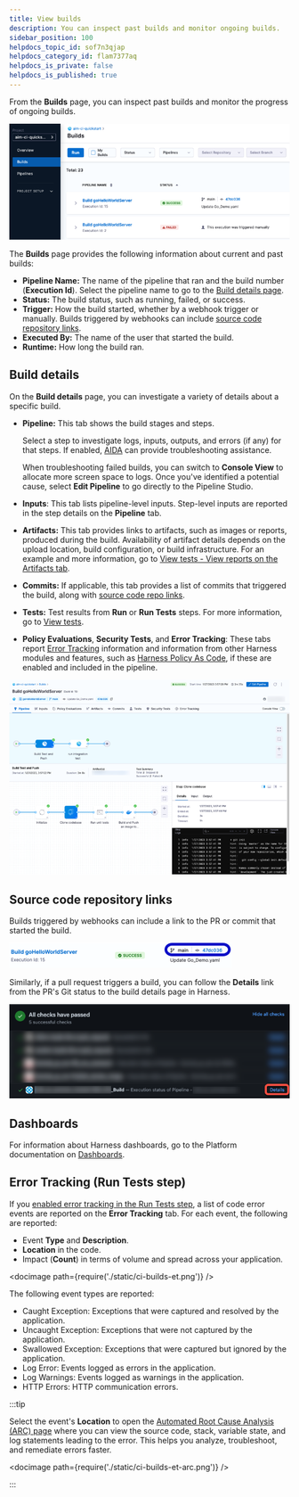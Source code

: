 ```yaml
---
title: View builds
description: You can inspect past builds and monitor ongoing builds.
sidebar_position: 100
helpdocs_topic_id: sof7n3qjap
helpdocs_category_id: flam7377aq
helpdocs_is_private: false
helpdocs_is_published: true
---
```


From the **Builds** page, you can inspect past builds and monitor the progress of ongoing builds.

![CI Build list.](./static/ci-builds-list.png)

The **Builds** page provides the following information about current and past builds:

* **Pipeline Name:** The name of the pipeline that ran and the build number (**Execution Id**). Select the pipeline name to go to the [Build details page](#build-details).
* **Status:** The build status, such as running, failed, or success.
* **Trigger:** How the build started, whether by a webhook trigger or manually. Builds triggered by webhooks can include [source code repository links](#source-code-repository-links).
* **Executed By:** The name of the user that started the build.
* **Runtime:** How long the build ran.

## Build details

On the **Build details** page, you can investigate a variety of details about a specific build.

* **Pipeline:** This tab shows the build stages and steps.

  Select a step to investigate logs, inputs, outputs, and errors (if any) for that steps. If enabled, [AIDA](../troubleshoot-ci/aida.md) can provide troubleshooting assistance.

  When troubleshooting failed builds, you can switch to **Console View** to allocate more screen space to logs. Once you've identified a potential cause, select **Edit Pipeline** to go directly to the Pipeline Studio.

* **Inputs**: This tab lists pipeline-level inputs. Step-level inputs are reported in the step details on the **Pipeline** tab.
* **Artifacts:** This tab provides links to artifacts, such as images or reports, produced during the build. Availability of artifact details depends on the upload location, build configuration, or build infrastructure. For an example and more information, go to [View tests - View reports on the Artifacts tab](./set-up-test-intelligence/viewing-tests.md#view-reports-on-the-artifacts-tab).
* **Commits:** If applicable, this tab provides a list of commits that triggered the build, along with [source code repo links](#source-code-repository-links).
* **Tests:** Test results from **Run** or **Run Tests** steps. For more information, go to [View tests](./set-up-test-intelligence/viewing-tests.md).
* **Policy Evaluations**, **Security Tests**, and **Error Tracking**: These tabs report [Error Tracking](#error-tracking-run-tests-step) information and information from other Harness modules and features, such as [Harness Policy As Code](/docs/platform/Governance/Policy-as-code/harness-governance-quickstart#step-6-review-policy-evaluations), if these are enabled and included in the pipeline.

![The Build details page.](./static/ci-build-details-page.png)

## Source code repository links

Builds triggered by webhooks can include a link to the PR or commit that started the build.

![A build on the Builds list that was triggered by a commit. There is a link to the triggering commit.](./static/ci-builds-list-sc-link.png)

Similarly, if a pull request triggers a build, you can follow the **Details** link from the PR's Git status to the build details page in Harness.

![A PR's Git status with a link to a Harness CI build.](./static/ci-builds-gh-pr-link.png)

## Dashboards

For information about Harness dashboards, go to the Platform documentation on [Dashboards](/docs/platform/Dashboards/dashboards-overview).

## Error Tracking (Run Tests step)

If you [enabled error tracking in the Run Tests step](./set-up-test-intelligence/set-up-test-intelligence#do-you-want-to-enable-error-tracking-java), a list of code error events are reported on the **Error Tracking** tab. For each event, the following are reported:

* Event **Type** and **Description**.
* **Location** in the code.
* Impact (**Count**) in terms of volume and spread across your application.

<!-- ![](./static/ci-builds-et.png) -->

<docimage path={require('./static/ci-builds-et.png')} />

The following event types are reported:

* Caught Exception: Exceptions that were captured and resolved by the application.
* Uncaught Exception: Exceptions that were not captured by the application.
* Swallowed Exception: Exceptions that were captured but ignored by the application.
* Log Error: Events logged as errors in the application.
* Log Warnings: Events logged as warnings in the application.
* HTTP Errors: HTTP communication errors.

:::tip

Select the event's **Location** to open the [Automated Root Cause Analysis (ARC) page](/docs/continuous-error-tracking/getting-started/cet-arc) where you can view the source code, stack, variable state, and log statements leading to the error. This helps you analyze, troubleshoot, and remediate errors faster.

<!-- ![](./static/ci-builds-et-arc.png) -->

<docimage path={require('./static/ci-builds-et-arc.png')} />

:::
